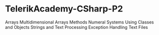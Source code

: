 # TelerikAcademy-CSharp-P2
Arrays
Multidimensional Arrays
Methods
Numeral Systems
Using Classes and Objects
Strings and Text Processing
Exception Handling
Text Files
